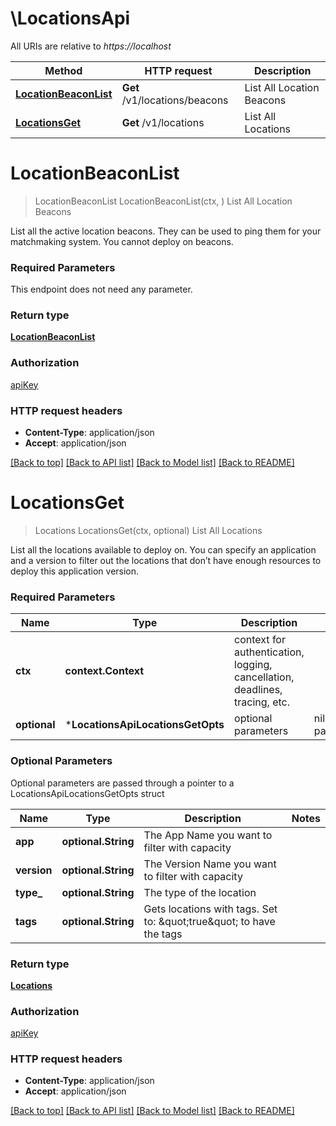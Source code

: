# \LocationsApi

All URIs are relative to *https://localhost*

Method | HTTP request | Description
------------- | ------------- | -------------
[**LocationBeaconList**](LocationsApi.md#LocationBeaconList) | **Get** /v1/locations/beacons | List All Location Beacons
[**LocationsGet**](LocationsApi.md#LocationsGet) | **Get** /v1/locations | List All Locations


# **LocationBeaconList**
> LocationBeaconList LocationBeaconList(ctx, )
List All Location Beacons

List all the active location beacons. They can be used to ping them for your matchmaking system. You cannot deploy on beacons.

### Required Parameters
This endpoint does not need any parameter.

### Return type

[**LocationBeaconList**](LocationBeaconList.md)

### Authorization

[apiKey](../README.md#apiKey)

### HTTP request headers

 - **Content-Type**: application/json
 - **Accept**: application/json

[[Back to top]](#) [[Back to API list]](../README.md#documentation-for-api-endpoints) [[Back to Model list]](../README.md#documentation-for-models) [[Back to README]](../README.md)

# **LocationsGet**
> Locations LocationsGet(ctx, optional)
List All Locations

List all the locations available to deploy on. You can specify an application and a version to filter out the locations that don’t have enough resources to deploy this application version.

### Required Parameters

Name | Type | Description  | Notes
------------- | ------------- | ------------- | -------------
 **ctx** | **context.Context** | context for authentication, logging, cancellation, deadlines, tracing, etc.
 **optional** | ***LocationsApiLocationsGetOpts** | optional parameters | nil if no parameters

### Optional Parameters
Optional parameters are passed through a pointer to a LocationsApiLocationsGetOpts struct

Name | Type | Description  | Notes
------------- | ------------- | ------------- | -------------
 **app** | **optional.String**| The App Name you want to filter with capacity | 
 **version** | **optional.String**| The Version Name you want to filter with capacity | 
 **type_** | **optional.String**| The type of the location | 
 **tags** | **optional.String**| Gets locations with tags. Set to: \&quot;true\&quot; to have the tags | 

### Return type

[**Locations**](Locations.md)

### Authorization

[apiKey](../README.md#apiKey)

### HTTP request headers

 - **Content-Type**: application/json
 - **Accept**: application/json

[[Back to top]](#) [[Back to API list]](../README.md#documentation-for-api-endpoints) [[Back to Model list]](../README.md#documentation-for-models) [[Back to README]](../README.md)

